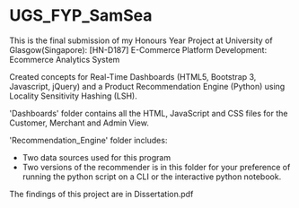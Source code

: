 # UGS_FYP_SamSea
This is the final submission of my Honours Year Project at University of Glasgow(Singapore): [HN-D187] E-Commerce Platform Development: Ecommerce Analytics System

Created concepts for Real-Time Dashboards (HTML5, Bootstrap 3, Javascript, jQuery) and a Product Recommendation Engine (Python) using Locality Sensitivity Hashing (LSH).

'Dashboards' folder contains all the HTML, JavaScript and CSS files for the Customer, Merchant and Admin View.

'Recommendation_Engine' folder includes:
- Two data sources used for this program
- Two versions of the recommender is in this folder for your preference of running the python script on a CLI or the interactive python notebook.

The findings of this project are in Dissertation.pdf
